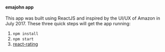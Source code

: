 #### emajohn app

This app was built using ReactJS and inspired by the UI/UX of Amazon in July 2017. 
These three quick steps will get the app running:

1. ```npm install```
2. ```npm start```
3. [react-rating](https://github.com/dreyescat/react-rating)
